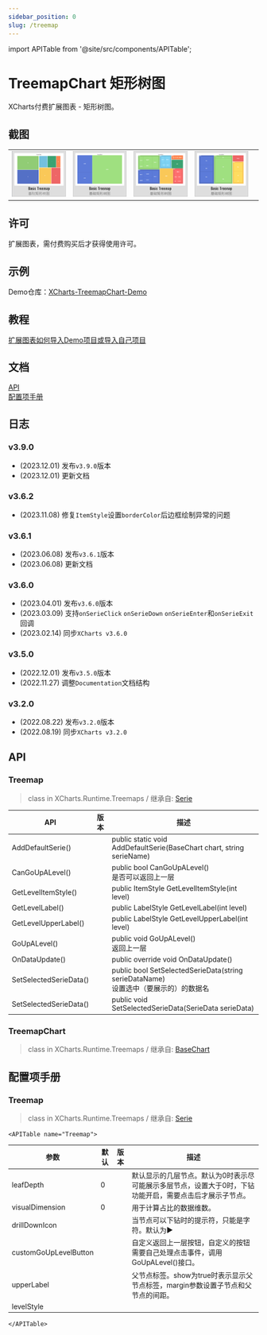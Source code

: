 ```yaml
---
sidebar_position: 0
slug: /treemap
---
```

import APITable from '@site/src/components/APITable';

# TreemapChart 矩形树图

XCharts付费扩展图表 - 矩形树图。

## 截图

||||||
| :--: | :--: | :--: | :--: | :--: |
|![Treemap01](img/Treemap01.png) |![Treemap02](img/Treemap02.png) |![Treemap03](img/Treemap03.png) |![Treemap04](img/Treemap04.png) |

## 许可

扩展图表，需付费购买后才获得使用许可。

## 示例

Demo仓库：[XCharts-TreemapChart-Demo](https://github.com/XCharts-Team/XCharts-TreemapChart-Demo)

## 教程

[扩展图表如何导入Demo项目或导入自己项目](https://github.com/XCharts-Team/XCharts-Demo)

## 文档

[API](#api)  
[配置项手册](#配置项手册)  

## 日志

### v3.9.0

* (2023.12.01) 发布`v3.9.0`版本
* (2023.12.01) 更新文档

### v3.6.2

* (2023.11.08) 修复`ItemStyle`设置`borderColor`后边框绘制异常的问题

### v3.6.1

* (2023.06.08) 发布`v3.6.1`版本
* (2023.06.08) 更新文档

### v3.6.0

* (2023.04.01) 发布`v3.6.0`版本
* (2023.03.09) 支持`onSerieClick` `onSerieDown` `onSerieEnter`和`onSerieExit`回调
* (2023.02.14) 同步`XCharts v3.6.0`

### v3.5.0

* (2022.12.01) 发布`v3.5.0`版本
* (2022.11.27) 调整`Documentation`文档结构

### v3.2.0

* (2022.08.22) 发布`v3.2.0`版本
* (2022.08.19) 同步`XCharts v3.2.0`

## API

### Treemap

> class in XCharts.Runtime.Treemaps / 继承自: [Serie](https://xcharts-team.github.io/docs/api#serie)


|API|版本|描述|
|--|--|--|
|AddDefaultSerie()||public static void AddDefaultSerie(BaseChart chart, string serieName)|
|CanGoUpALevel()||public bool CanGoUpALevel()<br/>是否可以返回上一层 |
|GetLevelItemStyle()||public ItemStyle GetLevelItemStyle(int level)|
|GetLevelLabel()||public LabelStyle GetLevelLabel(int level)|
|GetLevelUpperLabel()||public LabelStyle GetLevelUpperLabel(int level)|
|GoUpALevel()||public void GoUpALevel()<br/>返回上一层 |
|OnDataUpdate()||public override void OnDataUpdate()|
|SetSelectedSerieData()||public bool SetSelectedSerieData(string serieDataName)<br/>设置选中（要展示的）的数据名 |
|SetSelectedSerieData()||public void SetSelectedSerieData(SerieData serieData)|

### TreemapChart

> class in XCharts.Runtime.Treemaps / 继承自: [BaseChart](https://xcharts-team.github.io/docs/api#basechart)


## 配置项手册

### Treemap

> class in XCharts.Runtime.Treemaps / 继承自: [Serie](https://xcharts-team.github.io/docs/configuration#serie)

```mdx-code-block
<APITable name="Treemap">
```

|参数|默认|版本|描述|
|--|--|--|--|
|leafDepth|0||默认显示的几层节点。默认为0时表示尽可能展示多层节点，设置大于0时，下钻功能开启，需要点击后才展示子节点。
|visualDimension|0||用于计算占比的数据维数。
|drillDownIcon|||当节点可以下钻时的提示符，只能是字符。默认为▶
|customGoUpLevelButton|||自定义返回上一层按钮，自定义的按钮需要自己处理点击事件，调用GoUpALevel()接口。
|upperLabel|||父节点标签。show为true时表示显示父节点标签，margin参数设置子节点和父节点的间距。
|levelStyle|||

```mdx-code-block
</APITable>
```

